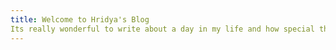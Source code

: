 ```yaml
---
title: Welcome to Hridya's Blog
Its really wonderful to write about a day in my life and how special this day is since its my birthday.22 years have been an amazing journey thriugh out. Thank u almighty
---
```


